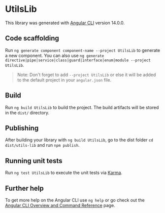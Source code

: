 # UtilsLib

This library was generated with [Angular CLI](https://github.com/angular/angular-cli) version 14.0.0.

## Code scaffolding

Run `ng generate component component-name --project UtilsLib` to generate a new component. You can also use `ng generate directive|pipe|service|class|guard|interface|enum|module --project UtilsLib`.
> Note: Don't forget to add `--project UtilsLib` or else it will be added to the default project in your `angular.json` file. 

## Build

Run `ng build UtilsLib` to build the project. The build artifacts will be stored in the `dist/` directory.

## Publishing

After building your library with `ng build UtilsLib`, go to the dist folder `cd dist/utils-lib` and run `npm publish`.

## Running unit tests

Run `ng test UtilsLib` to execute the unit tests via [Karma](https://karma-runner.github.io).

## Further help

To get more help on the Angular CLI use `ng help` or go check out the [Angular CLI Overview and Command Reference](https://angular.io/cli) page.
